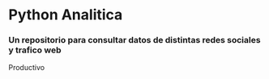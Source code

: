# Python Analitica
### Un repositorio para consultar datos de distintas redes sociales y trafico web
Productivo
